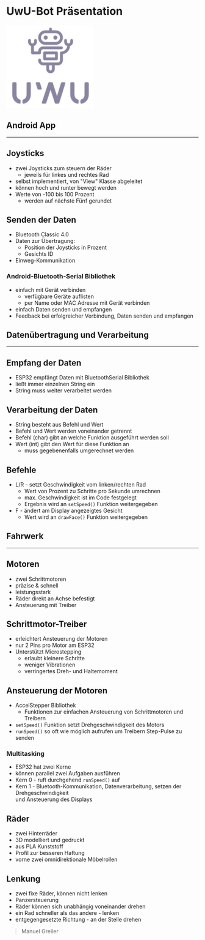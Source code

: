 # UwU-Bot Präsentation

![UwU-Bot Logo](./pictures/UwU-Bot_Logo.jpg)

## **Android App**

---

## Joysticks

- zwei Joysticks zum steuern der Räder
  - jeweils für linkes und rechtes Rad
- selbst implementiert, von "View" Klasse abgeleitet
- können hoch und runter bewegt werden
- Werte von -100 bis 100 Prozent
  - werden auf nächste Fünf gerundet

## Senden der Daten

- Bluetooth Classic 4.0
- Daten zur Übertragung:
  - Position der Joysticks in Prozent
  - Gesichts ID
- Einweg-Kommunikation

### Android-Bluetooth-Serial Bibliothek

- einfach mit Gerät verbinden
  - verfügbare Geräte auflisten
  - per Name oder MAC Adresse mit Gerät verbinden
- einfach Daten senden und empfangen
- Feedback bei erfolgreicher Verbindung, Daten senden und empfangen

## **Datenübertragung und Verarbeitung**

---

## Empfang der Daten

- ESP32 empfängt Daten mit BluetoothSerial Bibliothek
- ließt immer einzelnen String ein
- String muss weiter verarbeitet werden

## Verarbeitung der Daten

- String besteht aus Befehl und Wert
- Befehl und Wert werden voneinander getrennt
- Befehl (char) gibt an welche Funktion ausgeführt werden soll
- Wert (int) gibt den Wert für diese Funktion an
  - muss gegebenenfalls umgerechnet werden

## Befehle

- L/R - setzt Geschwindigkeit vom linken/rechten Rad
  - Wert von Prozent zu Schritte pro Sekunde umrechnen
  - max. Geschwindigkeit ist im Code festgelegt
  - Ergebnis wird an `setSpeed()` Funktion weitergegeben
- F - ändert am Display angezeigtes Gesicht
  - Wert wird an `drawFace()` Funktion weitergegeben

## **Fahrwerk**

---

## Motoren

- zwei Schrittmotoren
- präzise & schnell
- leistungsstark
- Räder direkt an Achse befestigt
- Ansteuerung mit Treiber

## Schrittmotor-Treiber

- erleichtert Ansteuerung der Motoren
- nur 2 Pins pro Motor am ESP32
- Unterstützt Microstepping
  - erlaubt kleinere Schritte
  - weniger Vibrationen
  - verringertes Dreh- und Haltemoment

## Ansteuerung der Motoren

- AccelStepper Bibliothek
  - Funktionen zur einfachen Ansteuerung von Schrittmotoren und Treibern
- `setSpeed()` Funktion setzt Drehgeschwindigkeit des Motors
- `runSpeed()` so oft wie möglich aufrufen um Treibern Step-Pulse zu senden

### Multitasking

- ESP32 hat zwei Kerne
- können parallel zwei Aufgaben ausführen
- Kern 0 - ruft durchgehend `runSpeed()` auf
- Kern 1 - Bluetooth-Kommunikation, Datenverarbeitung, setzen der Drehgeschwindigkeit  
  und Ansteuerung des Displays

## Räder

- zwei Hinterräder
- 3D modelliert und gedruckt
- aus PLA Kunststoff
- Profil zur besseren Haftung
- vorne zwei omnidirektionale Möbelrollen

## Lenkung

- zwei fixe Räder, können nicht lenken
- Panzersteuerung
- Räder können sich unabhängig voneinander drehen
- ein Rad schneller als das andere - lenken
- entgegengesetzte Richtung - an der Stelle drehen

> Manuel Greiler
